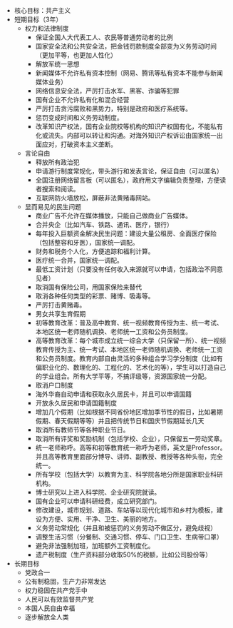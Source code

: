 * 核心目标：共产主义
* 短期目标（3年）
    * 权力和法律制度
        * 保证全国人大代表工人、农民等普通劳动者的比例
        * 国家安全法和公共安全法，把金钱罚款制度全部变为义务劳动时间（更加平等，也更加人性化）
        * 解放军统一思想
        * 新闻媒体不允许私有资本控制（网易、腾讯等私有资本不能参与新闻媒体业务）
        * 网络信息安全法，严厉打击水军、黑客、诈骗等犯罪
        * 国有企业不允许私有化和混合经营
        * 严厉打击贪污腐败和黑势力，特别是政府和医疗系统等。
        * 惩罚变成时间和义务劳动制度。
        * 改革知识产权法，国有企业院校等机构的知识产权国有化，不能私有化或流失。内部可以转让和沟通。对海外知识产权诉讼由国家统一出面应对，打破资本主义垄断。
    * 言论自由
        * 释放所有政治犯
        * 申请游行制度常规化，带头游行和发表言论，保证自由（可以匿名）
        * 全国注册网络留言板（可以匿名），政府用文字编辑负责整理，方便读者搜索和阅读。
        * 互联网防火墙放松，屏蔽非法黄赌毒网站。        
    * 显而易见的民生问题
        * 商业广告不允许在媒体播放，只能自己做商业广告媒体。
        * 合并央企（比如汽车、铁路、通讯、医疗，银行）
        * 每年投入巨额资金解决民生问题：建设大量公租房、全面医疗保险（包括整容和牙医），国家统一调配。
        * 财务和税务个人化，方便追踪和福利计算。
        * 医疗统一合并，国家统一调配。
        * 最低工资计划（只要没有任何收入来源就可以申请，包括政治不同意见者）
        * 取消国有保险公司，用国家保险来替代
        * 取消各种任何类型的彩票、赌博、吸毒等。
        * 严厉打击黄赌毒。
        * 男女共享生育假期
        * 初等教育改革：普及高中教育、统一视频教育传授为主、统一考试、本地区统一老师随机调换、老师统一工资和公务员制度。
        * 高等教育改革：每个城市成立统一综合大学（只保留一所）、统一视频教育传授为主、统一考试、本地区统一老师随机调换、老师统一工资和公务员制度。教育内部自由灵活的多种组合学习学分制度（比如有偏职业化的、数理化的、工程化的、艺术化的等），学生可以打造自己的学业组合。所有大学平等，不搞评级等，资源国家统一分配。
        * 取消户口制度
        * 海外华裔自动申请和获取永久居民卡，并且可以申请国籍
        * 开放永久居民和申请国籍制度
        * 增加几个假期（比如根据不同省份地区增加季节性的假日，比如暑期假期、春天假期等等）并且把传统节日和国庆节假期延长几天
        * 取消所有教师节等各种职业节日。
        * 取消所有评奖和奖励机制（包括学校、企业），只保留五一劳动奖章。
        * 统一老师称呼。高等和初等教育统一称呼为老师，英文是Professor。并且高等教育里面部分博导、讲师、副教授、教授等各种头衔，完全统一。
        * 所有学校（包括大学）以教育为主、科学院各地分所是国家职业科研机构。
        * 博士研究以上进入科学院、企业研究院就读。
        * 国有企业可以申请科研经费，成立研究部门。
        * 修改建设，城市规划、道路、车站等以现代化城市和乡村为模板，建设为方便、实用、干净、卫生、美丽的地方。
        * 义务劳动常规化（并且和被惩罚的义务劳动不做区分，避免歧视）
        * 调整生活习惯（分餐制、交通习惯、停车、门口卫生、生病带口罩）
        * 避免非法强制加班，加班额外工资制度化。
        * 遗产税制度（生产资料部分收取50%的税额，比如公司股份等）
* 长期目标
    * 党政合一
    * 公有制稳固，生产力非常发达
    * 权力稳固在共产党手中
    * 人民可以有效监督共产党
    * 本国人民自由幸福
    * 逐步解放全人类

